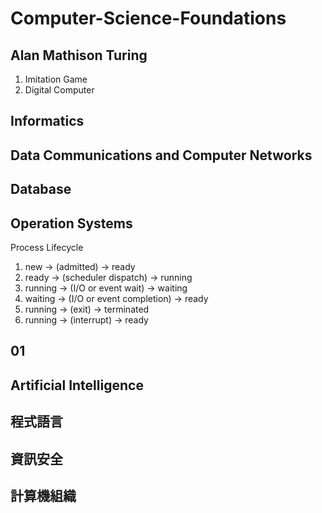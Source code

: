 # Computer-Science-Foundations

## Alan Mathison Turing
1. Imitation Game
2. Digital Computer

## Informatics 

## Data Communications and Computer Networks

## Database

## Operation Systems

Process Lifecycle
1. new → (admitted) → ready
2. ready → (scheduler dispatch) → running
3. running → (I/O or event wait) → waiting
4. waiting → (I/O or event completion) → ready
5. running → (exit) → terminated
6. running → (interrupt) → ready

## 01

## Artificial Intelligence

## 程式語言

## 資訊安全

## 計算機組織
